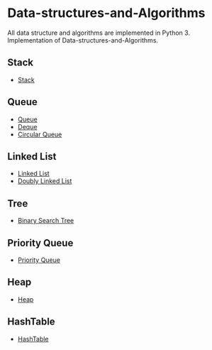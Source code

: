 # Data-structures-and-Algorithms
All data structure and algorithms are implemented in Python 3.
Implementation of Data-structures-and-Algorithms.


## Stack
- [Stack](https://github.com/siAyush/Data-structures-and-Algorithms/blob/master/Stack/stack.py)
## Queue
- [Queue](https://github.com/siAyush/Data-structures-and-Algorithms/blob/master/Queue/queue.py)
- [Deque](https://github.com/siAyush/Data-structures-and-Algorithms/blob/master/Queue/deque.py)
- [Circular Queue](https://github.com/siAyush/Data-structures-and-Algorithms/blob/master/Queue/circular_queue.py)
## Linked List
- [Linked List](https://github.com/siAyush/Data-structures-and-Algorithms/blob/master/Linked_List/link-list.py)
- [Doubly Linked List](https://github.com/siAyush/Data-structures-and-Algorithms/blob/master/Linked_List/doubly_linked.py)
## Tree 
- [Binary Search Tree](https://github.com/siAyush/Data-structures-and-Algorithms/blob/master/Tree/binary_search_tree.py)
## Priority Queue
- [Priority Queue](https://github.com/siAyush/Data-structures-and-Algorithms/blob/master/Priority-Queue/priority-queue.py)
## Heap
- [Heap](https://github.com/siAyush/Data-structures-and-Algorithms/blob/master/Heap/binary_heap.py)
## HashTable
- [HashTable](https://github.com/siAyush/Data-structures-and-Algorithms/blob/master/HashTable/hash_table.py)
